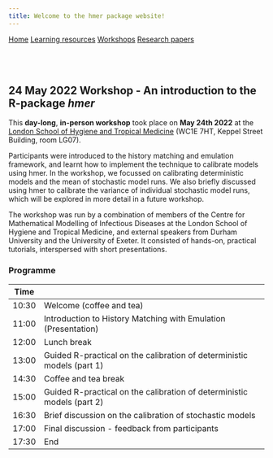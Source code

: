 ```yaml
---
title: Welcome to the hmer package website!
---
```


<div class="navbar">
  <a href="index.html">Home</a>
  <a href="learning_resources.html">Learning resources</a>
  <a href="24may2022workshop.html" class="active">Workshops</a>
  <a href="papers.html">Research papers</a>
</div>

<br>

<br>

<br>

## 24 May 2022 Workshop - An introduction to the R-package _hmer_

This **day-long**, **in-person workshop** took place on **May 24th 2022** at the [London School of Hygiene and Tropical Medicine](https://www.lshtm.ac.uk/aboutus/contact/location) (WC1E 7HT, Keppel Street Building, room LG07). 

Participants were introduced to the history matching and emulation framework, and learnt how to implement the technique to calibrate models using hmer. In the workshop, we focussed on calibrating deterministic models and the mean of stochastic model runs. We also briefly discussed using hmer to calibrate the variance of individual stochastic model runs, which will be explored in more detail in a future workshop.

The workshop was run by a combination of members of the  Centre for Mathematical Modelling of Infectious Diseases  at the London School of Hygiene and Tropical Medicine, and external speakers from Durham University and the University of Exeter. It consisted of hands-on, practical tutorials, interspersed with short presentations.

### Programme

| Time  |                                                                                                              |
|-------|--------------------------------------------------------------------------------------------------------------|
| 10:30 | Welcome (coffee and tea)                                                                                     |
| 11:00 | Introduction to History Matching with Emulation (Presentation)                                               |
| 12:00 | Lunch break                                                                                                  |
| 13:00 | Guided R-practical on the calibration of deterministic models (part 1)                                       |
| 14:30 | Coffee and tea break                                                                                         |
| 15:00 | Guided R-practical on the calibration of deterministic models (part 2)                                       |                                             
| 16:30 | Brief discussion on the calibration of stochastic models                                                     |
| 17:00 | Final discussion - feedback from participants                                                                  |
| 17:30 | End                                                                                                     |

